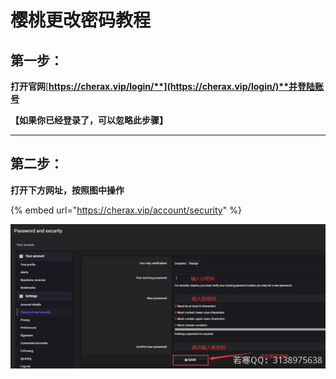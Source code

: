 # 樱桃更改密码教程

## **第一步：**

**打开官网**[**https://cherax.vip/login/**](https://cherax.vip/login/)**并登陆账号**

**【如果你已经登录了，可以忽略此步骤】**

****

## **第二步：**

**打开下方网址，按照图中操作**

{% embed url="https://cherax.vip/account/security" %}

![](<../../.gitbook/assets/image (34).png>)
